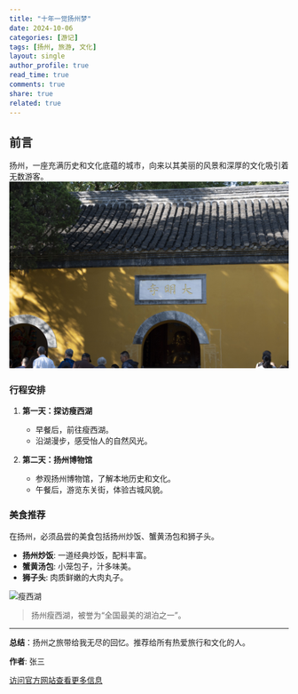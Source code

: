 ```yaml
---
title: "十年一觉扬州梦"
date: 2024-10-06
categories: [游记]
tags: [扬州, 旅游, 文化]
layout: single
author_profile: true
read_time: true
comments: true
share: true
related: true
---
```


<!--
Markdown语法说明
YAML Front Matter: 位于文件顶部的三条短横线之间的区域。用于设置文章的元数据，例如标题、日期、分类和标签等。

标题: 使用 # 和 ## 表示主标题和副标题。# 的数量决定了标题的级别。

列表:

有序列表: 使用数字和句点创建，例：1.，2.。
无序列表: 使用星号 * 或短横线 - 创建。
加粗文本: 使用两个星号包围文本，例如 **扬州炒饭**。

图片: 使用 ![alt text](image_url) 语法插入图片，其中 alt text 是替代文字，image_url 是图片链接。

引用: 使用 > 表示引用文本，通常用于引述资料或重要信息。

水平分割线: 使用三个或更多的短横线 --- 创建。

链接: 使用 [link text](url) 语法插入超链接。
-->

## 前言

扬州，一座充满历史和文化底蕴的城市，向来以其美丽的风景和深厚的文化吸引着无数游客。
![大明寺](/assets/images/YangZhou/DSC_0550.jpg)

### 行程安排

1. **第一天：探访瘦西湖**

   - 早餐后，前往瘦西湖。
   - 沿湖漫步，感受怡人的自然风光。

2. **第二天：扬州博物馆**
   - 参观扬州博物馆，了解本地历史和文化。
   - 午餐后，游览东关街，体验古城风貌。

### 美食推荐

在扬州，必须品尝的美食包括扬州炒饭、蟹黄汤包和狮子头。

- **扬州炒饭**: 一道经典炒饭，配料丰富。
- **蟹黄汤包**: 小笼包子，汁多味美。
- **狮子头**: 肉质鲜嫩的大肉丸子。

![瘦西湖](https://example.com/shouxihu.jpg)

> 扬州瘦西湖，被誉为“全国最美的湖泊之一”。

---

**总结**：扬州之旅带给我无尽的回忆。推荐给所有热爱旅行和文化的人。

**作者**: 张三

[访问官方网站查看更多信息](https://example.com)
